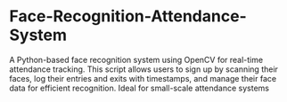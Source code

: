# Face-Recognition-Attendance-System
A Python-based face recognition system using OpenCV for real-time attendance tracking. This script allows users to sign up by scanning their faces, log their entries and exits with timestamps, and manage their face data for efficient recognition. Ideal for small-scale attendance systems
